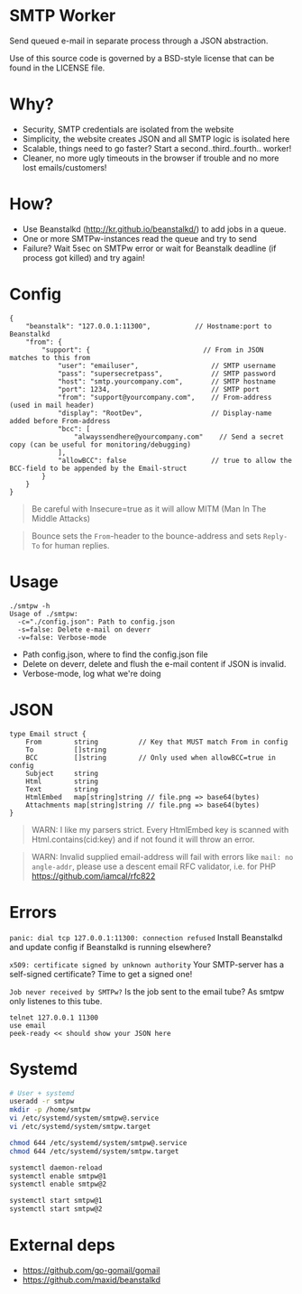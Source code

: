 SMTP Worker
=============
Send queued e-mail in separate process through
a JSON abstraction.

Use of this source code is governed by a BSD-style
license that can be found in the LICENSE file.

Why?
=============
* Security, SMTP credentials are isolated from the website
* Simplicity, the website creates JSON and all SMTP logic is isolated here
* Scalable, things need to go faster? Start a second..third..fourth.. worker!
* Cleaner, no more ugly timeouts in the browser if trouble and no more lost emails/customers!

How?
=============
* Use Beanstalkd (http://kr.github.io/beanstalkd/) to add jobs in a queue.
* One or more SMTPw-instances read the queue and try to send
* Failure? Wait 5sec on SMTPw error or wait for Beanstalk deadline (if process got killed) and try again!

Config
=============
```
{
	"beanstalk": "127.0.0.1:11300",           // Hostname:port to Beanstalkd
	"from": {
		"support": {                            // From in JSON matches to this from
			"user": "emailuser",                  // SMTP username
			"pass": "supersecretpass",            // SMTP password
			"host": "smtp.yourcompany.com",       // SMTP hostname
			"port": 1234,                         // SMTP port
			"from": "support@yourcompany.com",    // From-address (used in mail header)
			"display": "RootDev",                 // Display-name added before From-address
			"bcc": [
				"alwayssendhere@yourcompany.com"    // Send a secret copy (can be useful for monitoring/debugging)
			],
			"allowBCC": false                     // true to allow the BCC-field to be appended by the Email-struct
		}
	}
}
```

> Be careful with Insecure=true as it will allow MITM (Man In The Middle Attacks)

> Bounce sets the `From`-header to the bounce-address and
> sets `Reply-To` for human replies.

Usage
=============
```
./smtpw -h
Usage of ./smtpw:
  -c="./config.json": Path to config.json
  -s=false: Delete e-mail on deverr
  -v=false: Verbose-mode
```

* Path config.json, where to find the config.json file
* Delete on deverr, delete and flush the e-mail content if
 JSON is invalid.
* Verbose-mode, log what we're doing

JSON
=============
```
type Email struct {
	From        string          // Key that MUST match From in config
	To          []string
	BCC         []string        // Only used when allowBCC=true in config
	Subject     string
	Html        string
	Text        string
	HtmlEmbed   map[string]string // file.png => base64(bytes)
	Attachments map[string]string // file.png => base64(bytes)
}
```

> WARN: I like my parsers strict. Every HtmlEmbed key is scanned with
> Html.contains(cid:key) and if not found it will throw an error.

> WARN: Invalid supplied email-address will fail with errors like
> `mail: no angle-addr`, please use a descent email RFC validator, i.e. for PHP https://github.com/iamcal/rfc822

Errors
=============
`panic: dial tcp 127.0.0.1:11300: connection refused`
Install Beanstalkd and update config if Beanstalkd is running elsewhere?

`x509: certificate signed by unknown authority`
Your SMTP-server has a self-signed certificate? Time to get
a signed one!

`Job never received by SMTPw?`
Is the job sent to the email tube? As smtpw only listenes to this tube.

```
telnet 127.0.0.1 11300
use email
peek-ready << should show your JSON here
```

Systemd
=============
```bash
# User + systemd
useradd -r smtpw
mkdir -p /home/smtpw
vi /etc/systemd/system/smtpw@.service
vi /etc/systemd/system/smtpw.target

chmod 644 /etc/systemd/system/smtpw@.service
chmod 644 /etc/systemd/system/smtpw.target

systemctl daemon-reload
systemctl enable smtpw@1
systemctl enable smtpw@2

systemctl start smtpw@1
systemctl start smtpw@2
```

External deps
=============
* https://github.com/go-gomail/gomail
* https://github.com/maxid/beanstalkd
